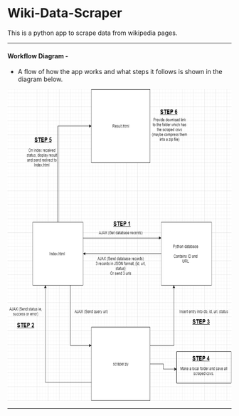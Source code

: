 # Wiki-Data-Scraper
This is a python app to scrape data from wikipedia pages.

----------------------------------------------------------------------------------------------------------------------------------------

#### Workflow Diagram - 
- A flow of how the app works and what steps it follows is shown in the diagram below. <br />
<img src="Images/Workflow Diagram.png" alt="Workflow Diagram.png" height=700/>

----------------------------------------------------------------------------------------------------------------------------------------
